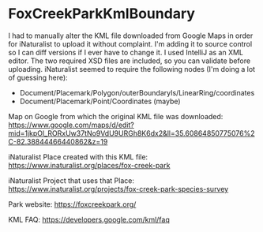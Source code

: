 # FoxCreekParkKmlBoundary
I had to manually alter the KML file downloaded from Google Maps in order for iNaturalist to upload it without complaint.
I'm adding it to source control so I can diff versions if I ever have to change it.
I used IntelliJ as an XML editor.
The two required XSD files are included, so you can validate before uploading.
iNaturalist seemed to require the following nodes (I'm doing a lot of guessing here):
 - Document/Placemark/Polygon/outerBoundaryIs/LinearRing/coordinates
 - Document/Placemark/Point/Coordinates (maybe)

Map on Google from which the original KML file was downloaded:
https://www.google.com/maps/d/edit?mid=1jkpOl_RORxUw37tNo9VdU9URGh8K6dx2&ll=35.60864850775076%2C-82.38844466440862&z=19

iNaturalist Place created with this KML file:
https://www.inaturalist.org/places/fox-creek-park

iNaturalist Project that uses that Place:
https://www.inaturalist.org/projects/fox-creek-park-species-survey

Park website:
https://foxcreekpark.org/

KML FAQ:
https://developers.google.com/kml/faq
